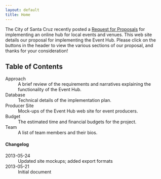 ```yaml
---
layout: default
title: Home
---
```

The City of Santa Cruz recently posted a
[Request for Proposals](http://www.cityofsantacruz.com/index.aspx?page=36&amp;recordid=1219&amp;returnURL=%2findex.aspx%3fpage%3d445)
for implementing an online hub for local events and venues.  This web site details our proposal for
implementing the Event Hub.  Please click on the buttons in the header to view the various sections
of our proposal, and thanks for your consideration!

## Table of Contents

<dl>
  <dt>Approach</dt>
  <dd>
    A brief review of the requirements and narratives explaining the functionality
    of the Event Hub.
  </dd>
  <dt>Database</dt>
  <dd>
    Technical details of the implementation plan.
  </dd>
  <dt>Producer Site</dt>
  <dd>
    Mock-ups of the Event Hub web site for event producers.
  </dd>
  <dt>Budget</dt>
  <dd>
    The estimated time and financial budgets for the project.
  </dd>
  <dt>Team</dt>
  <dd>
    A list of team members and their bios.
  </dd>
</dl>

#### Changelog

<dl>
  <dt>2013-05-24</dt>
  <dd>Updated site mockups; added export formats</dd>
  <dt>2013-05-21</dt>
  <dd>Initial document</dd>
</dl>
  
